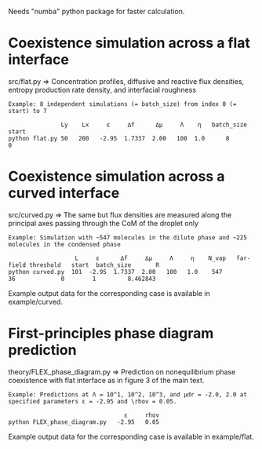 Needs "numba" python package for faster calculation.

# Coexistence simulation across a flat interface
src/flat.py => Concentration profiles, diffusive and reactive flux densities, entropy production rate density, and interfacial roughness
```
Example: 8 independent simulations (= batch_size) from index 0 (= start) to 7

               Ly    Lx     ε     ∆f      ∆µ     Λ    η   batch_size   start
python flat.py 50   200   -2.95  1.7337  2.00   100  1.0      8          0 
```

# Coexistence simulation across a curved interface
src/curved.py => The same but flux densities are measured along the principal axes passing through the CoM of the droplet only
```
Example: Simulation with ~547 molecules in the dilute phase and ~225 molecules in the condensed phase

                   L     ε      ∆f     ∆µ     Λ     η    N_vap   far-field threshold   start  batch_size       R
python curved.py  101  -2.95  1.7337  2.00   100   1.0    547             36             0        1         8.462843
```
Example output data for the corresponding case is available in example/curved.

# First-principles phase diagram prediction
theory/FLEX_phase_diagram.py => Prediction on nonequilibrium phase coexistence with flat interface as in figure 3 of the main text.
```
Example: Predictions at Λ = 10^1, 10^2, 10^3, and µdr = -2.0, 2.0 at specified parameters ε = -2.95 and \rhov = 0.05.

                                 ε     rhov
python FLEX_phase_diagram.py   -2.95   0.05
```
Example output data for the corresponding case is available in example/flat.
